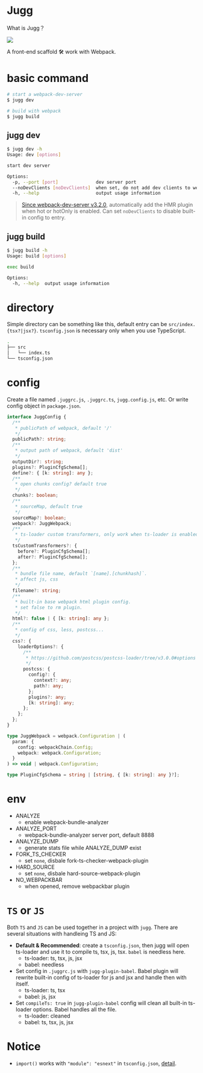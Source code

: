 # Jugg

What is Jugg？

![](https://d1u5p3l4wpay3k.cloudfront.net/dota2_gamepedia/0/03/Juggernaut_icon.png?version=99b0ef7bad0a95b1a29110f536607f9e)

A front-end scaffold 🛠️  work with Webpack.

# basic command

```bash
# start a webpack-dev-server
$ jugg dev

# build with webpack
$ jugg build
```

## jugg dev

```bash
$ jugg dev -h
Usage: dev [options]

start dev server

Options:
  -p, --port [port]              dev server port
  --noDevClients [noDevClients]  when set, do not add dev clients to webpack entry  (default: false)
  -h, --help                     output usage information

```

> [Since webpack-dev-server v3.2.0](https://github.com/webpack/webpack-dev-server/releases/tag/v3.2.0), automatically add the HMR plugin when hot or hotOnly is enabled. Can set `noDevClients` to disable built-in config to entry.

## jugg build

```bash
$ jugg build -h
Usage: build [options]

exec build

Options:
  -h, --help  output usage information
```


# directory

Simple directory can be something like this, default entry can be `src/index.{tsx?|jsx?}`. `tsconfig.json` is necessary only when you use TypeScript.

```bash
.
├── src
│   └── index.ts
└── tsconfig.json

```

# config

Create a file named `.juggrc.js`, `.juggrc.ts`, `jugg.config.js`, etc. Or write config object in `package.json`.

```ts
interface JuggConfig {
  /**
   * publicPath of webpack, default '/'
   */
  publicPath?: string;
  /**
   * output path of webpack, default 'dist'
   */
  outputDir?: string;
  plugins?: PluginCfgSchema[];
  define?: { [k: string]: any };
  /**
   * open chunks config? default true
   */
  chunks?: boolean;
  /**
   * sourceMap, default true
   */
  sourceMap?: boolean;
  webpack?: JuggWebpack;
  /**
   * ts-loader custom transformers, only work when ts-loader is enabled
   */
  tsCustomTransformers?: {
    before?: PluginCfgSchema[];
    after?: PluginCfgSchema[];
  };
  /**
   * bundle file name, default `[name].[chunkhash]`.
   * affect js, css
   */
  filename?: string;
  /**
   * built-in base webpack html plugin config.
   * set false to rm plugin.
   */
  html?: false | { [k: string]: any };
  /**
   * config of css, less, postcss...
   */
  css?: {
    loaderOptions?: {
      /**
       * https://github.com/postcss/postcss-loader/tree/v3.0.0#options
       */
      postcss: {
        config?: {
          context?: any;
          path?: any;
        };
        plugins?: any;
        [k: string]: any;
      };
    };
  };
}

type JuggWebpack = webpack.Configuration | (
  param: {
    config: webpackChain.Config;
    webpack: webpack.Configuration;
  }
) => void | webpack.Configuration;

type PluginCfgSchema = string | [string, { [k: string]: any }?];
```

# env

- ANALYZE
  - enable webpack-bundle-analyzer
- ANALYZE_PORT
  - webpack-bundle-analyzer server port, default 8888
- ANALYZE_DUMP
  - generate stats file while ANALYZE_DUMP exist
- FORK_TS_CHECKER
  - set `none`, disbale fork-ts-checker-webpack-plugin
- HARD_SOURCE
  - set `none`, disbale hard-source-webpack-plugin
- NO_WEBPACKBAR
  - when opened, remove webpackbar plugin

# `TS` or `JS`

Both `TS` and `JS` can be used together in a project with `jugg`. There are several situations with handleing TS and JS:
- **Default & Recommended**: create a `tsconfig.json`, then jugg will open ts-loader and use it to compile ts, tsx, js, tsx. `babel` is needless here.
  - ts-loader: ts, tsx, js, jsx
  - babel: needless
- Set config in `.juggrc.js` with `jugg-plugin-babel`. Babel plugin will rewrite built-in config of ts-loader for js and jsx and handle then with itself.
  - ts-loader: ts, tsx
  - babel: js, jsx
- Set `compileTs: true` in `jugg-plugin-babel` config will clean all built-in ts-loader options. Babel handles all the file.
  - ts-loader: cleaned
  - babel: ts, tsx, js, jsx

# Notice

- `import()` works with `"module": "esnext"` in `tsconfig.json`, [detail](https://github.com/webpack/webpack/issues/5703#issuecomment-357512412).